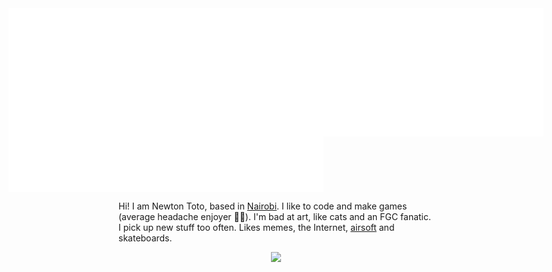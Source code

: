 <div align="center" style="display: flex; justify-content: center; align-items: centre">
    <img src="https://raw.githubusercontent.com/sokorototo/readme-stats/master/generated/overview.svg">
    <img src="https://github.com/sokorototo/readme-stats/blob/master/generated/languages.svg" height="205"/>
</div>

Hi! I am Newton Toto, based in [Nairobi](https://duckduckgo.com/?q=nairobi&t=hx&va=g&ia=web&iaxm=about). I like to code and make games (average headache enjoyer 🤌🏿). I'm  bad at art, like cats and an FGC fanatic. I pick up new stuff too often. Likes memes, the Internet, [airsoft](https://youtu.be/j8PxqgliIno) and skateboards.

<p align="center">
  <a href="https://skillicons.dev">
    <img src="https://skillicons.dev/icons?i=rust,c,js,wasm,sqlite,vscode,windows,linux,raspberrypi,workers,&perline=5" />
  </a>
</p>
